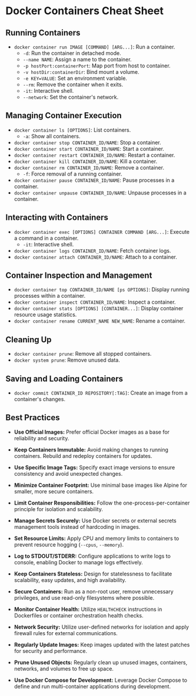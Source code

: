 # Docker Containers Cheat Sheet

## Running Containers

- `docker container run IMAGE [COMMAND] [ARG...]`: Run a container.
    - `-d`: Run the container in detached mode.
    - `--name NAME`: Assign a name to the container.
    - `-p hostPort:containerPort`: Map port from host to container.
    - `-v hostDir:containerDir`: Bind mount a volume.
    - `-e KEY=VALUE`: Set an environment variable.
    - `--rm`: Remove the container when it exits.
    - `-it`: Interactive shell.
    - `--network`: Set the container's network.

## Managing Container Execution

- `docker container ls [OPTIONS]`: List containers.
    - `-a`: Show all containers.
- `docker container stop CONTAINER_ID/NAME`: Stop a container.
- `docker container start CONTAINER_ID/NAME`: Start a container.
- `docker container restart CONTAINER_ID/NAME`: Restart a container.
- `docker container kill CONTAINER_ID/NAME`: Kill a container.
- `docker container rm CONTAINER_ID/NAME`: Remove a container.
    - `-f`: Force removal of a running container.
- `docker container pause CONTAINER_ID/NAME`: Pause processes in a container.
- `docker container unpause CONTAINER_ID/NAME`: Unpause processes in a container.

## Interacting with Containers

- `docker container exec [OPTIONS] CONTAINER COMMAND [ARG...]`: Execute a command in a container.
    - `-it`: Interactive shell.
- `docker container logs CONTAINER_ID/NAME`: Fetch container logs.
- `docker container attach CONTAINER_ID/NAME`: Attach to a container.

## Container Inspection and Management

- `docker container top CONTAINER_ID/NAME [ps OPTIONS]`: Display running processes within a container.
- `docker container inspect CONTAINER_ID/NAME`: Inspect a container.
- `docker container stats [OPTIONS] [CONTAINER...]`: Display container resource usage statistics.
- `docker container rename CURRENT_NAME NEW_NAME`: Rename a container.

## Cleaning Up

- `docker container prune`: Remove all stopped containers.
- `docker system prune`: Remove unused data.

## Saving and Loading Containers

- `docker commit CONTAINER_ID REPOSITORY[:TAG]`: Create an image from a container's changes.

## Best Practices

- **Use Official Images:** Prefer official Docker images as a base for reliability and security.

- **Keep Containers Immutable:** Avoid making changes to running containers. Rebuild and redeploy containers for updates.

- **Use Specific Image Tags:** Specify exact image versions to ensure consistency and avoid unexpected changes.

- **Minimize Container Footprint:** Use minimal base images like Alpine for smaller, more secure containers.

- **Limit Container Responsibilities:** Follow the one-process-per-container principle for isolation and scalability.

- **Manage Secrets Securely:** Use Docker secrets or external secrets management tools instead of hardcoding in images.

- **Set Resource Limits:** Apply CPU and memory limits to containers to prevent resource hogging (`--cpus`, `--memory`).

- **Log to STDOUT/STDERR:** Configure applications to write logs to console, enabling Docker to manage logs effectively.

- **Keep Containers Stateless:** Design for statelessness to facilitate scalability, easy updates, and high availability.

- **Secure Containers:** Run as a non-root user, remove unnecessary privileges, and use read-only filesystems where possible.

- **Monitor Container Health:** Utilize `HEALTHCHECK` instructions in Dockerfiles or container orchestration health checks.

- **Network Security:** Utilize user-defined networks for isolation and apply firewall rules for external communications.

- **Regularly Update Images:** Keep images updated with the latest patches for security and performance.

- **Prune Unused Objects:** Regularly clean up unused images, containers, networks, and volumes to free up space.

- **Use Docker Compose for Development:** Leverage Docker Compose to define and run multi-container applications during development.
